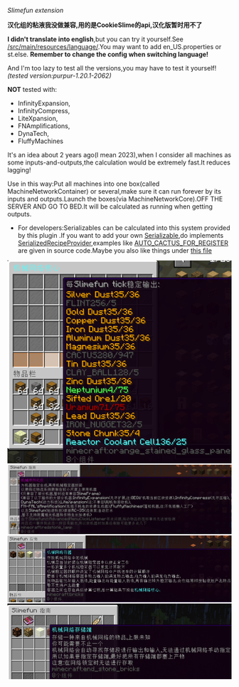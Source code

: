 *Slimefun extension*

**汉化组的粘液我没做兼容,用的是CookieSlime的api,汉化版暂时用不了**

**I didn't translate into english**,but you can try it yourself.See [/src/main/resources/language/](/src/main/resources/language).You may want to add en_US.properties or st.else.
**Remember to change the config when switching language!**

And I'm too lazy to test all the versions,you may have to test it yourself!
*(tested version:purpur-1.20.1-2062)*

**NOT** tested with:
* InfinityExpansion,
* InfinityCompress,
* LiteXpansion,
* FNAmplifications,
* DynaTech,
* FluffyMachines

It's an idea about 2 years ago(I mean 2023),when I consider all machines as some inputs-and-outputs,the calculation would be extremely fast.It reduces lagging!

Use in this way:Put all machines into one box(called MachineNetworkContainer) or several,make sure it can run forever by its inputs and outputs.Launch the boxes(via MachineNetworkCore).OFF THE SERVER AND GO TO BED.It will be calculated as running when getting outputs.

* For developers:Serializables can be calculated into this system provided by this plugin .If you want to add your own [Serializable](/src/main/java/io/github/ignorelicensescn/minimizeFactory/Items/serializable/SerializeOnly.java#L3),do implements [SerializedRecipeProvider](src/main/java/io/github/ignorelicensescn/minimizeFactory/utils/recipesupport/SerializedRecipeProvider.java),examples like [AUTO_CACTUS_FOR_REGISTER](/src/main/java/io/github/ignorelicensescn/minimizeFactory/Items/Registers.java#L203) are given in source code.Maybe you also like things under [this file](/src/main/java/io/github/ignorelicensescn/minimizeFactory/utils/compatibilities/InfinityExpansion/InfinityExpansionSerializedMachineRecipes.java)

![img-reactor-based-factory](/images/example-nuclear-reactor-and-ores.png)
![img example](/images/machine-serializer.png)
![img example](/images/machine-network-container.png)
![img example](/images/machine-network-storage.png)